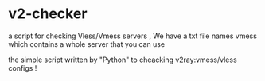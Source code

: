# v2-checker
a script for checking Vless/Vmess servers , We have a txt file names vmess which contains a whole server that you can use

the simple script written by "Python" to cheacking v2ray:vmess/vless configs !

